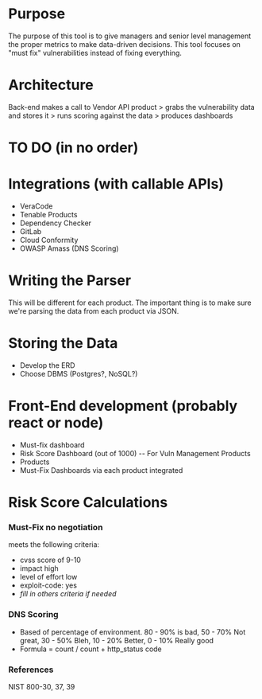 # Purpose
The purpose of this tool is to give managers and senior level management the proper metrics to make data-driven decisions.  This tool focuses on "must fix" vulnerabilities instead of fixing everything.  

# Architecture
Back-end makes a call to Vendor API product > grabs the vulnerability data and stores it > runs scoring against the data > produces dashboards

# TO DO (in no order)

# Integrations (with callable APIs)
* VeraCode
* Tenable Products
* Dependency Checker
* GitLab
* Cloud Conformity
* OWASP Amass (DNS Scoring)

# Writing the Parser
This will be different for each product.  The important thing is to make sure we're parsing the data from each product via JSON.  

# Storing the Data
* Develop the ERD
* Choose DBMS (Postgres?, NoSQL?)

# Front-End development (probably react or node)
* Must-fix dashboard
* Risk Score Dashboard (out of 1000) -- For Vuln Management Products
* Products 
* Must-Fix Dashboards via each product integrated 

# Risk Score Calculations

### Must-Fix no negotiation
meets the following criteria:
* cvss score of 9-10
* impact high
* level of effort low
* exploit-code: yes
* _fill in others criteria if needed_

### DNS Scoring
* Based of percentage of environment.  80 - 90% is bad, 50 - 70% Not great, 30 - 50% Bleh, 10 - 20% Better, 0 - 10% Really good
* Formula = count / count + http_status code



### References
NIST 800-30, 37, 39



